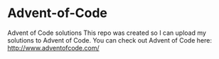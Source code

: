 # Advent-of-Code
Advent of Code solutions
This repo was created so I can upload my solutions to Advent of Code.
You can check out Advent of Code here: http://www.adventofcode.com/
